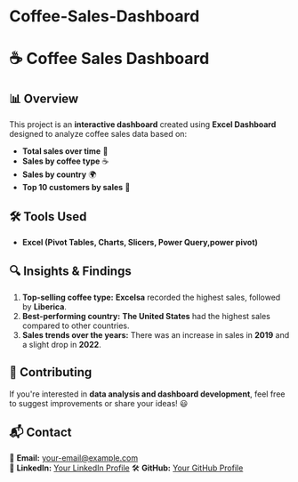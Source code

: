# Coffee-Sales-Dashboard
# ☕ Coffee Sales Dashboard  

## 📊 Overview  
This project is an **interactive dashboard** created using **Excel Dashboard**  designed to analyze coffee sales data based on:  
- **Total sales over time** 📅  
- **Sales by coffee type** ☕  
- **Sales by country** 🌍  
- **Top 10 customers by sales** 👥  

## 🛠️ Tools Used  
- **Excel (Pivot Tables, Charts, Slicers, Power Query,power pivot)**  

## 🔍 Insights & Findings  
1. **Top-selling coffee type:** **Excelsa** recorded the highest sales, followed by **Liberica**.  
2. **Best-performing country:** **The United States** had the highest sales compared to other countries.  
3. **Sales trends over the years:** There was an increase in sales in **2019** and a slight drop in **2022**.  

## 🤝 Contributing  
If you're interested in **data analysis and dashboard development**, feel free to suggest improvements or share your ideas! 😃  

## 📬 Contact  
📧 **Email:** your-email@example.com  
🔗 **LinkedIn:** [Your LinkedIn Profile](www.linkedin.com/in/abdullah-mansour-9607172b9)
🛠️ **GitHub:** [Your GitHub Profile](https://github.com/Abdullahmansour2025)  
